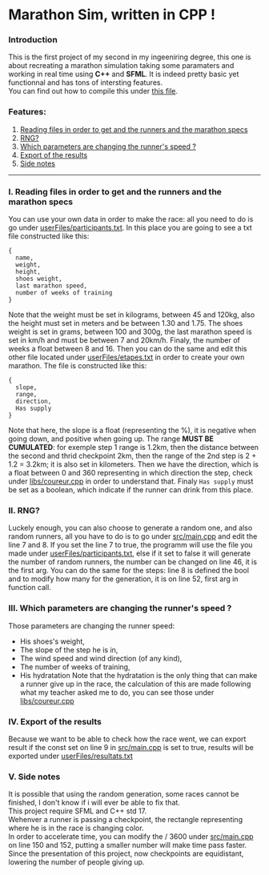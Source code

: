 # Marathon Sim, written in CPP !
### Introduction
This is the first project of my second in my ingeeniring degree, this one is about recreating a marathon simulation taking some paramaters and working in real time using **C++** and **SFML**. It is indeed pretty basic yet functionnal and has tons of intersting features.<br/>You can find out how to compile this under [this file](build/Infos.md).

### Features:
1. [Reading files in order to get and the runners and the marathon specs](#reading-files-in-order-to-get-and-the-runners-and-the-marathon-specs)
2. [RNG?](#rng)
3. [Which parameters are changing the runner's speed ?](#which-parameters-are-changing-the-runners-speed-)
4. [Export of the results](#which-parameters-are-changing-the-runners-speed)
5. [Side notes](#-side-notes)

---

### I. Reading files in order to get and the runners and the marathon specs
You can use your own data in order to make the race: all you need to do is go under [userFiles/participants.txt]("userFiles/participants.txt). In this place you are going to see a txt file constructed like this:</br>
```
{     
  name,     
  weight,     
  height,     
  shoes weight,   
  last marathon speed,    
  number of weeks of training  
}   
```
Note that the weight must be set in kilograms, between 45 and 120kg, also the height must set in meters and be between 1.30 and 1.75. The shoes weight is set in grams, between 100 and 300g, the last marathon speed is set in km/h and must be between 7 and 20km/h. Finaly, the number of weeks a float between 8 and 16.
Then you can do the same and edit this other file located under [userFiles/etapes.txt](userFiles/etapes.txt) in order to create your own marathon. The file is constructed like this:<br/>
```
{
  slope,
  range,
  direction,
  Has supply
}
```
Note that here, the slope is a float (representing the %), it is negative when going down, and positive when going up. The range **MUST BE CUMULATED**: for exemple step 1 range is 1.2km, then the distance between the second and thrid checkpoint 2km, then the range of the 2nd step is 2 + 1.2 = 3.2km; it is also set in kilometers. Then we have the direction, which is a float between 0 and 360 representing in which direction the step, check under [libs/coureur.cpp](libs/coureur.cpp) in order to understand that. Finaly `Has supply` must be set as a boolean, which indicate if the runner can drink from this place.<br/>

### II. RNG?
Luckely enough, you can also choose to generate a random one, and also random runners, all you have to do is to go under [src/main.cpp](src/main.cpp) and edit the line 7 and 8. If you set the line 7 to true, the programm will use the file you made under [userFiles/participants.txt](userFiles/participants.txt), else if it set to false it will generate the number of random runners, the number can be changed on line 46, it is the first arg. You can do the same for the steps: line 8 is defined the bool and to modify how many for the generation, it is on line 52, first arg in function call.

### III. Which parameters are changing the runner's speed ?
Those parameters are changing the runner speed: <br/>
* His shoes's weight,
* The slope of the step he is in,
* The wind speed and wind direction (of any kind),
* The number of weeks of training,
* His hydratation
Note that the hydratation is the only thing that can make a runner give up in the race, the calculation of this are made following what my teacher asked me to do, you can see those under [libs/coureur.cpp](libs/coureur.cpp)

### IV. Export of the results 
Because we want to be able to check how the race went, we can export result if the const set on line 9 in [src/main.cpp](src/main.cpp) is set to true, results will be exported under [userFiles/resultats.txt](userFiles/resultats.txt)

### V. Side notes
It is possible that using the random generation, some races cannot be finished, I don't know if i will ever be able to fix that.</br>
This project require SFML and C++ std 17.<br/>
Wehenver a runner is passing a checkpoint, the rectangle representing where he is in the race is changing color. <br/>
In order to accelerate time, you can modify the / 3600 under [src/main.cpp](src/main.cpp) on line 150 and 152, putting a smaller number will make time pass faster. <br/>
Since the presentation of this project, now checkpoints are equidistant, lowering the number of people giving up. <br/>
